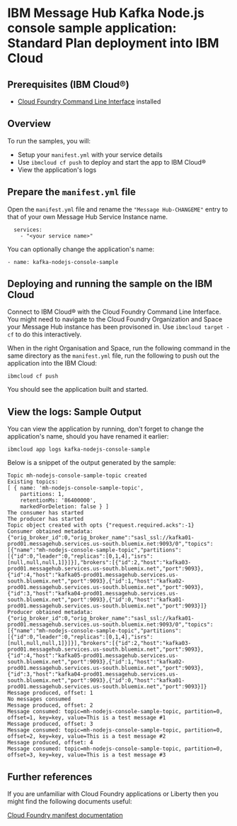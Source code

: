 # IBM Message Hub Kafka Node.js console sample application: Standard Plan deployment into IBM Cloud

## Prerequisites (IBM Cloud®)
* [Cloud Foundry Command Line Interface](https://github.com/cloudfoundry/cli/releases) installed

## Overview
To run the samples, you will:
* Setup your `manifest.yml` with your service details
* Use `ibmcloud cf push` to deploy and start the app to IBM Cloud®
* View the application's logs


## Prepare the `manifest.yml` file

Open the `manifest.yml` file and rename the `"Message Hub-CHANGEME"` entry to that of your own Message Hub Service Instance name.

```
  services:
    - "<your service name>"
```

You can optionally change the application's name:

```
- name: kafka-nodejs-console-sample
```

## Deploying and running the sample on the IBM Cloud

Connect to IBM Cloud® with the Cloud Foundry Command Line Interface. You might need to navigate to the Cloud Foundry Organization and Space your Message Hub instance has been provisoned in. Use `ibmcloud target -cf` to do this interactively.

When in the right Organisation and Space, run the following command in the same directory as the `manifest.yml` file, run the following to push out the application into the IBM Cloud:

```shell
ibmcloud cf push
```

You should see the application built and started.

## View the logs: Sample Output

You can view the application by running, don't forget to change the application's name, should you have renamed it earlier:

```shell
ibmcloud app logs kafka-nodejs-console-sample
```

Below is a snippet of the output generated by the sample:

```
Topic mh-nodejs-console-sample-topic created
Existing topics:
[ { name: 'mh-nodejs-console-sample-topic',
    partitions: 1,
    retentionMs: '86400000',
    markedForDeletion: false } ]
The consumer has started
The producer has started
Topic object created with opts {"request.required.acks":-1}
Consumer obtained metadata: {"orig_broker_id":0,"orig_broker_name":"sasl_ssl://kafka01-prod01.messagehub.services.us-south.bluemix.net:9093/0","topics":[{"name":"mh-nodejs-console-sample-topic","partitions":[{"id":0,"leader":0,"replicas":[0,1,4],"isrs":[null,null,null,1]}]}],"brokers":[{"id":2,"host":"kafka03-prod01.messagehub.services.us-south.bluemix.net","port":9093},{"id":4,"host":"kafka05-prod01.messagehub.services.us-south.bluemix.net","port":9093},{"id":1,"host":"kafka02-prod01.messagehub.services.us-south.bluemix.net","port":9093},{"id":3,"host":"kafka04-prod01.messagehub.services.us-south.bluemix.net","port":9093},{"id":0,"host":"kafka01-prod01.messagehub.services.us-south.bluemix.net","port":9093}]}
Producer obtained metadata: {"orig_broker_id":0,"orig_broker_name":"sasl_ssl://kafka01-prod01.messagehub.services.us-south.bluemix.net:9093/0","topics":[{"name":"mh-nodejs-console-sample-topic","partitions":[{"id":0,"leader":0,"replicas":[0,1,4],"isrs":[null,null,null,1]}]}],"brokers":[{"id":2,"host":"kafka03-prod01.messagehub.services.us-south.bluemix.net","port":9093},{"id":4,"host":"kafka05-prod01.messagehub.services.us-south.bluemix.net","port":9093},{"id":1,"host":"kafka02-prod01.messagehub.services.us-south.bluemix.net","port":9093},{"id":3,"host":"kafka04-prod01.messagehub.services.us-south.bluemix.net","port":9093},{"id":0,"host":"kafka01-prod01.messagehub.services.us-south.bluemix.net","port":9093}]}
Message produced, offset: 1
No messages consumed
Message produced, offset: 2
Message consumed: topic=mh-nodejs-console-sample-topic, partition=0, offset=1, key=key, value=This is a test message #1
Message produced, offset: 3
Message consumed: topic=mh-nodejs-console-sample-topic, partition=0, offset=2, key=key, value=This is a test message #2
Message produced, offset: 4
Message consumed: topic=mh-nodejs-console-sample-topic, partition=0, offset=3, key=key, value=This is a test message #3
```

## Further references

If you are unfamiliar with Cloud Foundry applications or Liberty then you might find the following documents useful:

[Cloud Foundry manifest documentation](http://docs.cloudfoundry.org/devguide/deploy-apps/manifest.html)
